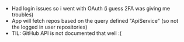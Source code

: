 - Had login issues so i went with OAuth (i guess 2FA was giving me troubles)
- App will fetch repos based on the query defined "ApiService" (so not the logged in user repositories)
- TIL: GitHub API is not documented that well :(